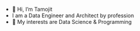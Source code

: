 - 👋 Hi, I’m Tamojit
- I am a Data Engineer and Architect by profession
- 👀 My interests are Data Science & Programming


<!---
tamojits/tamojits is a ✨ special ✨ repository because its `README.md` (this file) appears on your GitHub profile.
You can click the Preview link to take a look at your changes.
--->
